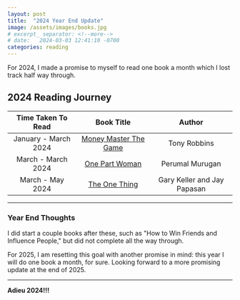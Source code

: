 ```yaml
---
layout: post
title:  "2024 Year End Update"
image: /assets/images/books.jpg
# excerpt_ separator: <!--more-->
# date:   2024-03-03 12:41:10 -0700
categories: reading
---
```


<p>For 2024, I made a promise to myself to read one book a month which I lost track half way through.</p>

## 2024 Reading Journey

| **Time Taken To Read** | **Book Title** | **Author** |
|:----------------------:|:--------------:|:----------:|
| January - March 2024 | [Money Master The Game](https://www.amazon.ca/MONEY-Master-Game-Financial-Freedom/dp/1476757860/) | Tony Robbins |
| March - March 2024 | [One Part Woman](https://www.amazon.ca/One-Part-Woman-Perumal-Murugan-ebook/dp/B07SRDX289) | Perumal Murugan |
| March - May 2024 | [The One Thing](https://www.amazon.ca/ONE-Thing-Surprisingly-Extraordinary-Results/dp/1885167776) | Gary Keller and Jay Papasan |

---

### Year End Thoughts

I did start a couple books after these, such as "How to Win Friends and Influence People," but did not complete all the way through.

For 2025, I am resetting this goal with another promise in mind: this year I will do one book a month, for sure. Looking forward to a more promising update at the end of 2025.

---

**Adieu 2024!!!**